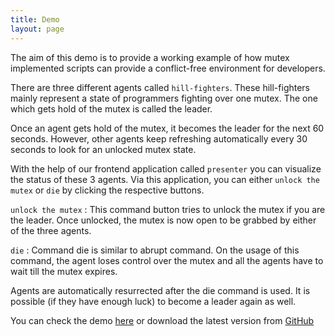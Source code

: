 ```yaml
---
title: Demo
layout: page
---
```


The aim of this demo is to provide a working example of how mutex implemented scripts can provide a conflict-free environment for developers.

There are three different agents called `hill-fighters`. These hill-fighters mainly represent a state of programmers fighting over one mutex. The one which gets hold of the mutex is called the leader.

Once an agent gets hold of the mutex, it becomes the leader for the next 60 seconds. However, other agents keep refreshing automatically every 30 seconds to look for an unlocked mutex state. 

With the help of our frontend application called `presenter` you can visualize the status of these 3 agents.  Via this application, you can either  `unlock the mutex` or `die`  by clicking the respective buttons.

`unlock the mutex` : This command button tries to unlock the mutex if you are the leader. Once unlocked, the mutex is now open to be grabbed by either of the three agents.

`die` : Command die is similar to abrupt command. On the usage of this command, the agent loses control over the mutex and all the agents have to wait till the mutex expires. 

Agents are automatically resurrected after the die command is used. It is possible (if they have enough luck) to become a leader again as well.

You can check the demo [here](https://demo.testandset.com) or download the latest version from [GitHub](https://github.com/maindev/testandset/releases)


